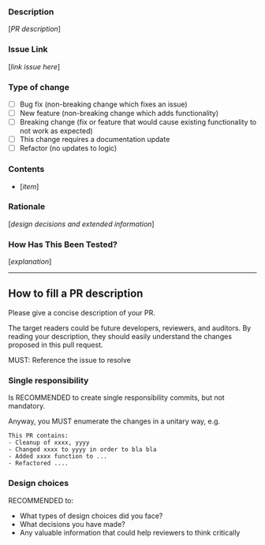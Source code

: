### Description

[_PR description_]

### Issue Link

[_link issue here_]

### Type of change

- [ ] Bug fix (non-breaking change which fixes an issue)
- [ ] New feature (non-breaking change which adds functionality)
- [ ] Breaking change (fix or feature that would cause existing functionality to not work as expected)
- [ ] This change requires a documentation update
- [ ] Refactor (no updates to logic)

### Contents

- [_item_]

### Rationale

[_design decisions and extended information_]

### How Has This Been Tested?

[_explanation_]

<hr>

## How to fill a PR description 

Please give a concise description of your PR.

The target readers could be future developers, reviewers, and auditors. By reading your description, they should easily understand the changes proposed in this pull request.

MUST: Reference the issue to resolve

### Single responsibility

Is RECOMMENDED to create single responsibility commits, but not mandatory.

Anyway, you MUST enumerate the changes in a unitary way, e.g.

```
This PR contains:
- Cleanup of xxxx, yyyy
- Changed xxxx to yyyy in order to bla bla
- Added xxxx function to ...
- Refactored ....
```

### Design choices

RECOMMENDED to:
- What types of design choices did you face?
- What decisions you have made?
- Any valuable information that could help reviewers to think critically
